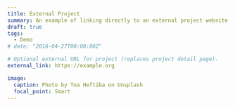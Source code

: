 ```yaml
---
title: External Project
summary: An example of linking directly to an external project website using `external_link`.
draft: true
tags:
  - Demo
# date: "2016-04-27T00:00:00Z"

# Optional external URL for project (replaces project detail page).
external_link: https://example.org

image:
  caption: Photo by Toa Heftiba on Unsplash
  focal_point: Smart
---
```

